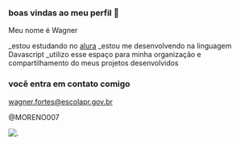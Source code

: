 ### boas vindas ao meu perfil 🙉

Meu nome é Wagner

_estou estudando no [alura](https://www.alura.com.br)
_estou me desenvolvendo na linguagem Davascript
_utilizo esse espaço para minha organização e compartilhamento do meus projetos desenvolvidos

### você entra em contato comigo

wagner.fortes@escolapr.gov.br

@MORENO007

![.](https://media.tenor.com/jtSx5Ex90qUAAAAi/rambo-wtf.gif)
